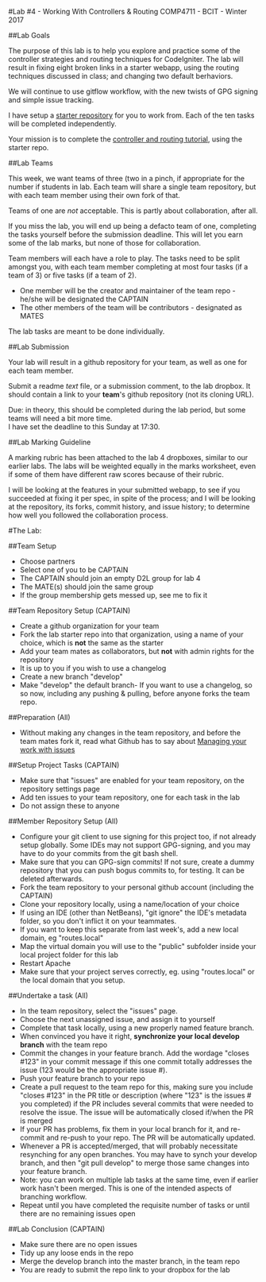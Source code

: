 
#Lab #4 - Working With Controllers & Routing
COMP4711 - BCIT - Winter 2017

##Lab Goals

The purpose of this lab is to help you explore and practice some of the controller 
strategies and routing techniques for CodeIgniter. 
The lab will result in fixing eight broken links in a starter webapp, using 
the routing techniques discussed in class; and changing
two default berhaviors.

We will continue to use gitflow workflow, with the new twists of 
GPG signing and simple issue tracking.

I have setup a [starter repository](https://github.com/jedi-academy/starter-routes) 
for you to work from. Each of the ten tasks will be completed independently.

Your mission is to complete the [controller and routing tutorial](/show/tutorial/ci-normal01), 
using the starter repo.

##Lab Teams

This week, we want teams of three (two in a pinch, if appropriate for the
number if students in lab. Each team will share a single team repository, 
but with each team member using 
their own fork of that. 

Teams of one are *not* acceptable. This is partly about collaboration, after all.

If you miss the lab, you will end up being a defacto team of one, completing
the tasks yourself before the submission deadline.
This will let you earn some of the lab marks, but none of those for collaboration.

Team members will each have a role to play. The tasks need to be split amongst
you, with each team member completing at most four tasks (if a team of 3) or five tasks
(if a team of 2).
- One member will be the creator and maintainer of the team repo - he/she will be designated the CAPTAIN
- The other members of the team will be contributors - designated as MATES

The lab tasks are meant to be done individually.

##Lab Submission

Your lab will result in a github repository for your team, as well as one for each team
member.

Submit a readme *text* file, or a submission comment, to the lab dropbox. 
It should contain a link to your **team**'s github repository
(not its cloning URL). 

Due: in theory, this should be completed during the lab period,
but some teams will need a bit more time.  
I have set the deadline to this Sunday at 17:30.

##Lab Marking Guideline

A marking rubric has been attached to the lab 4 dropboxes, similar to our
earlier labs. The labs will be weighted equally in the marks worksheet,
even if some of them have different raw scores because of their rubric.

I will be looking at the features in your submitted webapp, to see if you
succeeded at fixing it per spec, in spite of the process; and I will
be looking at the repository, its forks, commit history, and issue
history; to determine how well you followed the collaboration process.

#The Lab:

##Team Setup

-    Choose partners
-    Select one of you to be CAPTAIN
-    The CAPTAIN should join an empty D2L group for lab 4
-    The MATE(s) should join the same group
-    If the group membership gets messed up, see me to fix it

##Team Repository Setup (CAPTAIN)

-    Create a github organization for your team
-    Fork the lab starter repo into that organization, using a name of your choice,
which is **not** the same as the starter
-	Add your team mates as collaborators, but **not** with admin rights for the repository
-	 It is up to you if you wish to use a changelog
-    Create a new branch "develop"
-    Make "develop" the default branch- If you want to use a changelog,
so so now, including any pushing & pulling, before anyone forks the team repo.

##Preparation (All)

-	Without making any changes in the team repository, and before the team mates
fork it, read what Github has to say about 
[Managing your work with issues](https://help.github.com/articles/managing-your-work-with-issues/)

##Setup Project Tasks (CAPTAIN)

-	Make sure that "issues" are enabled for your team repository, on the repository settings page
-	Add ten issues to your team repository, one for each task in the lab
-	Do not assign these to anyone

##Member Repository Setup (All)

-    Configure your git client to use signing for this project too, if not already setup globally.
Some IDEs may not support GPG-signing, and you may have to do your commits from the
git bash shell.
-   Make sure that you can GPG-sign commits! If not sure, create a dummy repository that you
can push bogus commits to, for testing. It can be deleted afterwards.
-    Fork the team repository to your personal github account (including the CAPTAIN)
-    Clone your repository locally, using a name/location of your choice
-    If using an IDE (other than NetBeans), "git ignore" the IDE's metadata folder, so you don't inflict it on your teammates.
-    If you want to keep this separate from last week's, add a new local domain, eg "routes.local"
-    Map the virtual domain you will use to the "public" subfolder inside your local project folder for this lab
-    Restart Apache
-    Make sure that your project serves correctly, eg. using "routes.local" or the local domain that you setup.


##Undertake a task (All)

-	In the team repository, select the "issues" page.
-	Choose the next unassigned issue, and assign it to yourself
-	Complete that task locally, using a new properly named feature branch.
-	When convinced you have it right, **synchronize your local develop branch** with
the team repo 
-   Commit the changes in your feature branch.
Add the wordage "closes #123" in your commit message if this one
commit totally addresses the issue (123 would be the appropriate issue #).
-	Push your feature branch to your repo
-	Create a pull request to the team repo for this, making sure you include 
"closes #123" in the PR title or description (where "123" is the issues # you completed)
if the PR includes several commits that were needed to resolve the issue.
The issue will be automatically closed if/when the PR is merged
-   If your PR has problems, fix them in your local branch for it, and re-commit
and re-push to your repo. The PR will be automatically updated.
- Whenever a PR is accepted/merged, that will probably necessitate resynching
for any open branches. You may have to synch your develop branch, and then
"git pull develop" to merge those same changes into your feature branch.
-   Note: you can work on multiple lab tasks at the same time, even if earlier
work hasn't been merged. This is one of the intended aspects of branching
workflow.
-	Repeat until you have completed the requisite number of tasks or until there
are no remaining issues open
    
##Lab Conclusion (CAPTAIN)

-    Make sure there are no open issues
-	Tidy up any loose ends in the repo
-    Merge the develop branch into the master branch, in the team repo
-    You are ready to submit the repo link to your dropbox for the lab

